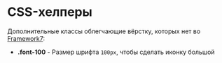 # CSS-хелперы
Дополнительные классы облегчающие вёрстку, которых нет во [Framework7](http://framework7.io):
- **.font-100** - Размер шрифта `100px`, чтобы сделать иконку большой